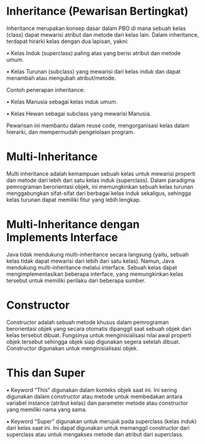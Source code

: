 # Inheritance (Pewarisan Bertingkat)
Inheritance merupakan konsep dasar dalam PBO di mana sebuah kelas 
(class) dapat mewarisi atribut dan metode dari kelas lain. Dalam 
inheritance, terdapat hirarki kelas dengan dua lapisan, yakni:

• Kelas Induk (superclass) paling atas yang berisi atribut dan 
  metode umum.
  
• Kelas Turunan (subclass) yang mewarisi dari kelas induk dan 
  dapat menambah atau mengubah atribut/metode.
  
Contoh penerapan inheritance:

• Kelas Manusia sebagai kelas induk umum.

• Kelas Hewan sebagai subclass yang mewarisi Manusia.

Pewarisan ini membantu dalam reuse code, mengorganisasi kelas 
dalam hierarki, dan mempermudah pengelolaan program.

# Multi-Inheritance
Multi inheritance adalah kemampuan sebuah kelas untuk mewarisi 
properti dan metode dari lebih dari satu kelas induk (superclass). Dalam 
paradigma pemrograman berorientasi objek, ini memungkinkan sebuah 
kelas turunan menggabungkan sifat-sifat dari berbagai kelas induk 
sekaligus, sehingga kelas turunan dapat memiliki fitur yang lebih 
lengkap.

# Multi-Inheritance dengan Implements Interface
Java tidak mendukung multi-inheritance secara langsung (yaitu, sebuah 
kelas tidak dapat mewarisi dari lebih dari satu kelas). Namun, Java 
mendukung multi-inheritance melalui interface. Sebuah kelas dapat 
mengimplementasikan beberapa interface, yang memungkinkan kelas 
tersebut untuk memiliki perilaku dari beberapa sumber.

# Constructor
Constructor adalah sebuah metode khusus dalam pemrograman 
berorientasi objek yang secara otomatis dipanggil saat sebuah objek 
dari kelas tersebut dibuat. Fungsinya untuk menginisialisasi nilai awal 
properti objek tersebut sehingga objek siap digunakan segera setelah 
dibuat. Constructor digunakan untuk menginisialisasi 
objek.

# This dan Super
▪ Keyword “This” digunakan dalam konteks objek saat ini. Ini 
sering digunakan dalam constructor atau metode untuk 
membedakan antara variabel instance (atribut kelas) dan parameter 
metode atau constructor yang memiliki nama yang sama.

▪ Keyword “Super” digunakan untuk merujuk pada superclass 
(kelas induk) dari kelas saat ini. Ini dapat digunakan untuk 
memanggil constructor dari superclass atau untuk mengakses 
metode dan atribut dari superclass.
